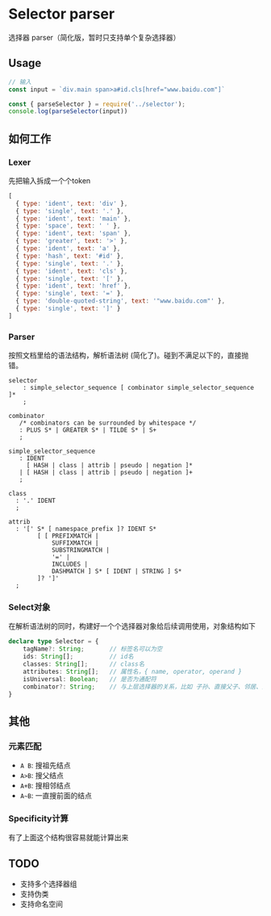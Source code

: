 # Selector parser
选择器 parser（简化版，暂时只支持单个复杂选择器）

## Usage
```js
// 输入
const input = `div.main span>a#id.cls[href="www.baidu.com"]`

const { parseSelector } = require('../selector');
console.log(parseSelector(input))
```

## 如何工作
### Lexer
先把输入拆成一个个token
```js
[
  { type: 'ident', text: 'div' },
  { type: 'single', text: '.' },
  { type: 'ident', text: 'main' },
  { type: 'space', text: ' ' },
  { type: 'ident', text: 'span' },
  { type: 'greater', text: '>' },
  { type: 'ident', text: 'a' },
  { type: 'hash', text: '#id' },
  { type: 'single', text: '.' },
  { type: 'ident', text: 'cls' },
  { type: 'single', text: '[' },
  { type: 'ident', text: 'href' },
  { type: 'single', text: '=' },
  { type: 'double-quoted-string', text: '"www.baidu.com"' },
  { type: 'single', text: ']' }
]
```

### Parser
按照文档里给的语法结构，解析语法树 (简化了)。碰到不满足以下的，直接抛错。
```
selector
    : simple_selector_sequence [ combinator simple_selector_sequence ]*
    ;

combinator
   /* combinators can be surrounded by whitespace */
   : PLUS S* | GREATER S* | TILDE S* | S+
   ;
 
simple_selector_sequence
   : IDENT
     [ HASH | class | attrib | pseudo | negation ]*
   | [ HASH | class | attrib | pseudo | negation ]+
   ;
 
class
  : '.' IDENT
  ;

attrib
  : '[' S* [ namespace_prefix ]? IDENT S*
        [ [ PREFIXMATCH |
            SUFFIXMATCH |
            SUBSTRINGMATCH |
            '=' |
            INCLUDES |
            DASHMATCH ] S* [ IDENT | STRING ] S*
        ]? ']'
  ;
```


### Select对象
在解析语法树的同时，构建好一个个选择器对象给后续调用使用，对象结构如下

```ts
declare type Selector = { 
    tagName?: String;       // 标签名可以为空
    ids: String[];          // id名 
    classes: String[];      // class名
    attributes: String[];   // 属性名，{ name, operator, operand }
    isUniversal: Boolean;   // 是否为通配符
    combinator?: String;    // 与上层选择器的关系，比如 子孙、直接父子、邻居、亲戚...
}
```

## 其他
### 元素匹配
- `A B`: 搜祖先结点
- `A>B`: 搜父结点
- `A+B`: 搜相邻结点
- `A~B`: 一直搜前面的结点

### Specificity计算
有了上面这个结构很容易就能计算出来


## TODO
- 支持多个选择器组
- 支持伪类
- 支持命名空间

